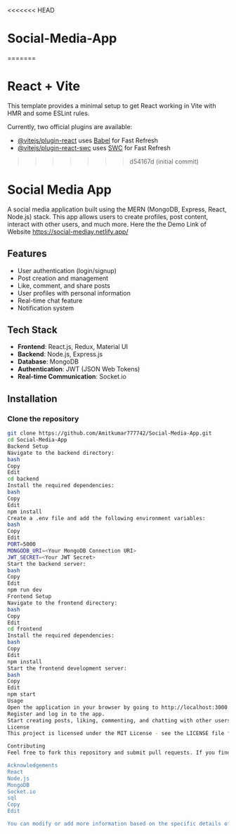 <<<<<<< HEAD
# Social-Media-App
=======
# React + Vite

This template provides a minimal setup to get React working in Vite with HMR and some ESLint rules.

Currently, two official plugins are available:

- [@vitejs/plugin-react](https://github.com/vitejs/vite-plugin-react/blob/main/packages/plugin-react/README.md) uses [Babel](https://babeljs.io/) for Fast Refresh
- [@vitejs/plugin-react-swc](https://github.com/vitejs/vite-plugin-react-swc) uses [SWC](https://swc.rs/) for Fast Refresh
>>>>>>> d54167d (initial commit)
# Social Media App

A social media application built using the MERN (MongoDB, Express, React, Node.js) stack. This app allows users to create profiles, post content, interact with other users, and much more.
Here the the Demo Link of Website https://social-mediay.netlify.app/

## Features

- User authentication (login/signup)
- Post creation and management
- Like, comment, and share posts
- User profiles with personal information
- Real-time chat feature
- Notification system

## Tech Stack

- **Frontend**: React.js, Redux, Material UI
- **Backend**: Node.js, Express.js
- **Database**: MongoDB
- **Authentication**: JWT (JSON Web Tokens)
- **Real-time Communication**: Socket.io

## Installation

### Clone the repository

```bash
git clone https://github.com/Amitkumar777742/Social-Media-App.git
cd Social-Media-App
Backend Setup
Navigate to the backend directory:
bash
Copy
Edit
cd backend
Install the required dependencies:
bash
Copy
Edit
npm install
Create a .env file and add the following environment variables:
bash
Copy
Edit
PORT=5000
MONGODB_URI=<Your MongoDB Connection URI>
JWT_SECRET=<Your JWT Secret>
Start the backend server:
bash
Copy
Edit
npm run dev
Frontend Setup
Navigate to the frontend directory:
bash
Copy
Edit
cd frontend
Install the required dependencies:
bash
Copy
Edit
npm install
Start the frontend development server:
bash
Copy
Edit
npm start
Usage
Open the application in your browser by going to http://localhost:3000.
Register and log in to the app.
Start creating posts, liking, commenting, and chatting with other users.
License
This project is licensed under the MIT License - see the LICENSE file for details.

Contributing
Feel free to fork this repository and submit pull requests. If you find any issues, create an issue ticket, and I'll get back to you as soon as possible.

Acknowledgements
React
Node.js
MongoDB
Socket.io
sql
Copy
Edit

You can modify or add more information based on the specific details of your app, like any additional features or setup instructions.








